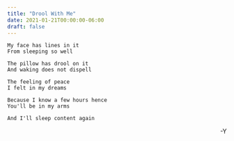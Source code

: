 ```yaml
---
title: "Drool With Me"
date: 2021-01-21T00:00:00-06:00
draft: false
---
```


    My face has lines in it
    From sleeping so well

    The pillow has drool on it
    And waking does not dispell

    The feeling of peace
    I felt in my dreams

    Because I know a few hours hence
    You'll be in my arms

    And I'll sleep content again

<div style="text-align: right">-Y</div>
